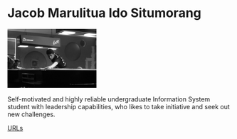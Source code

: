 <h1> Jacob Marulitua Ido Situmorang </h1>
<img src="profile.JPG" width="200">
<p> Self-motivated and highly reliable undergraduate Information System student with leadership capabilities, who likes to take initiative and seek out new challenges.</p>
<a href="https://jacobstmrg.github.io/os201/URLs/"> URLs </a>
